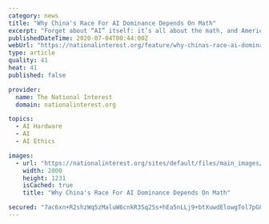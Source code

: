```yaml
---
category: news
title: "Why China's Race For AI Dominance Depends On Math"
excerpt: "Forget about “AI” itself: it’s all about the math, and America is failing to train enough citizens in the right kinds of mathematics to remain dominant."
publishedDateTime: 2020-07-04T00:44:00Z
webUrl: "https://nationalinterest.org/feature/why-chinas-race-ai-dominance-depends-math-163809"
type: article
quality: 41
heat: 41
published: false

provider:
  name: The National Interest
  domain: nationalinterest.org

topics:
  - AI Hardware
  - AI
  - AI Ethics

images:
  - url: "https://nationalinterest.org/sites/default/files/main_images/2019-12-02T101635Z_382121181_RC2YMD9ZLWUQ_RTRMADP_3_CHINA-RUSSIA%20%281%29.JPG.jpg"
    width: 2000
    height: 1231
    isCached: true
    title: "Why China's Race For AI Dominance Depends On Math"

secured: "7ac6xn+R2shzWq5zMaluW6cnkR3Sq2Ss+hEa5nLLj9+btXuwdElowgTol7pG8YXKwAhfQFlOOF0gcz3erUNwAh77w9MAmPOafX04Fqx1RGy3mviEPPhqf5Q2cAzmA6/jvXTH7QdlytVLlf3GBRj5t7dKy1SWk4Vgn5hTjtcvDB2u8TAN+QN7F+mezLZaf0VGYLtBWm6ZmSsWB2qekRS8TqzwC3bdsIuiRwuuHyrVmMHwfrU/z/DaK6Vup9SOB4Cng8NeDeZw70XAFmK8xucJ9PKcJEuvuESINfJCXy4Vm2Q2dYdDBK21YKUc9rbC905EcGkPSRDPYJS1E+QiY9TqYw==;o6ANjHuLzhy40yhKRSb8qQ=="
---
```


